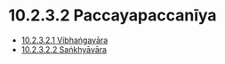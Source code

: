 # 10.2.3.2 Paccayapaccanīya

* [10.2.3.2.1 Vibhaṅgavāra](10.2.3.2/10.2.3.2.1.md)
* [10.2.3.2.2 Saṅkhyāvāra](10.2.3.2/10.2.3.2.2.md)
